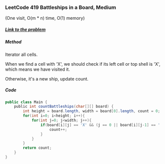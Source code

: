 ### LeetCode 419 Battleships in a Board, Medium

(One visit, O(m * n) time, O(1) memory)

##### [Link to the problem](https://leetcode.com/problems/battleships-in-a-board/)

##### Method

Iterator all cells.

When we find a cell with 'X', we should check if its left cell or top shell is 'X', which means we have visited it.

Otherwise, it's a new ship, update count. 



##### Code

```java
public class Main {
    public int countBattleships(char[][] board) {
        int height = board.length, width = board[0].length, count = 0;
        for(int i=0; i<height; i++){
            for(int j=0; j<width; j++){
                if(board[i][j] == 'X' && (j == 0 || board[i][j-1] == '.') && (i==0 || board[i-1][j] == '.')){
                    count++;
                }
            }
        }
        return count;
    }
}
```
